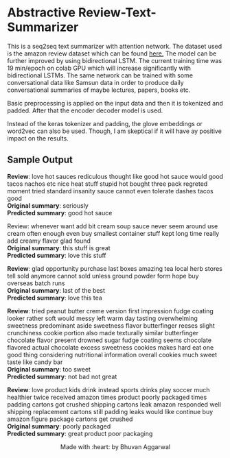 # Abstractive Review-Text-Summarizer

This is a seq2seq text summarizer with attention network. The dataset used is the amazon review dataset which can be found <a href='https://www.kaggle.com/snap/amazon-fine-food-reviews'>here.</a>
The model can be further improved by using bidirectional LSTM. The current training time was 19 min/epoch on colab GPU which will increase significantly with bidirectional LSTMs.
The same network can be trained with some conversational data like Samsun data in order to produce daily conversational summaries of maybe lectures, papers, books etc.

Basic preprocessing is applied on the input data and then it is tokenized and padded. After that the encoder decoder model is used.

Instead of the keras tokenizer and padding, the glove embeddings or word2vec can also be used. Though, I am skeptical if it will have ay positive impact on the results.
## Sample Output

**Review**: love hot sauces rediculous thought like good hot sauce would good tacos nachos etc nice heat stuff stupid hot bought three pack regreted moment tried standard insanity sauce cannot even tolerate dashes tacos good <br>
**Original summary**: seriously <br>
**Predicted summary**:  good hot sauce<br>


Review: whenever want add bit cream soup sauce never seem around use cream often enough even buy smallest container stuff kept long time really add creamy flavor glad found <br>
**Original summary**: this stuff is great <br>
**Predicted summary**:  love this stuff<br>


**Review**: glad opportunity purchase last boxes amazing tea local herb stores tell sold anymore cannot sold unless ground powder form hope buy overseas batch runs <br>
**Original summary**: last of the best <br>
**Predicted summary**:  love this tea<br>


**Review**: tried peanut butter creme version first impression fudge coating looker rather soft would messy left warm day tasting overwhelming sweetness predominant aside sweetness flavor butterfinger reeses slight crunchiness cookie portion also made texturally similar butterfinger chocolate flavor present drowned sugar fudge coating seems chocolate flavored actual chocolate excess sweetness cookies makes hard eat one good thing considering nutritional information overall cookies much sweet taste like candy bar <br>
**Original summary**: too sweet <br>
**Predicted summary**:  not bad not great<br>

**Review**: love product kids drink instead sports drinks play soccer much healthier twice received amazon times product poorly packaged times padding cartons got crushed shipping cartons leak amazon responded well shipping replacement cartons still padding leaks would like continue buy amazon figure package cartons get crushed <br>
**Original summary**: poorly packaged <br>
**Predicted summary**:  great product poor packaging<br>

<p align=center> Made with :heart: by Bhuvan Aggarwal</p>

